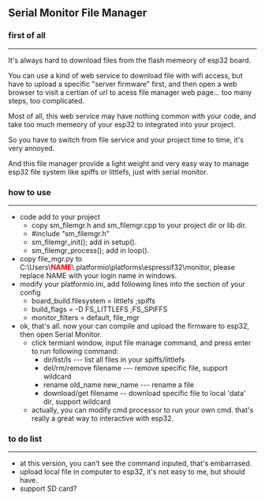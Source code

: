 ## Serial Monitor File Manager
### first of all 
---
It's always hard to download files from the flash memeory of esp32 board.

You can use a kind of web service to download file with wifi access, but have to upload a specific "server firmware" first, and then open a web browser to visit a certian of url to acess file manager web page... too many steps, too complicated.

Most of all, this web service may have nothing common with your code, and take too much memeory of your esp32 to integrated into your project.

So you have to switch from file service and your project time to time, it's very annoyed.

And this file manager provide a light weight and very easy way to manage esp32 file system like spiffs or littlefs, just with serial monitor.

### how to use
---
* code add to your project
  - copy sm_filemgr.h and sm_filemgr.cpp to your project dir or lib dir.
  - #include "sm_filemgr.h"
  - sm_filemgr_init(); add in setup(). 
  - sm_filemgr_process(); add in loop().
* copy file_mgr.py to C:\Users\\<font color=red>**NAME**</font>\\\.platformio\platforms\espressif32\monitor,  please replace NAME with your login name in windows.
* modify your platformio.ini, add following lines into the section of your config
  - board_build.filesystem = littlefs ;spiffs
  - build_flags = -D FS_LITTLEFS ;FS_SPIFFS
  - monitor_filters = default, file_mgr
* ok, that's all. now your can compile and upload the firmware to esp32, then open Serial Monitor.
  * click termianl window, input file manage command, and press enter to run following command:
      * dir/list/ls --- list all files in your spiffs/littlefs
      * del/rm/remove filename --- remove specific file, support wildcard
      * rename old_name new_name --- rename a file
      * download/get filename -- download specific file to local 'data' dir, support wildcard
  * actually, you can modify cmd processor to run your own cmd. that's really a great way to interactive with esp32.

### to do list
---
* at this version, you can't see the command inputed, that's embarrased.
* upload local file in computer to esp32, it's not easy to me, but should have.
* support SD card?
  


